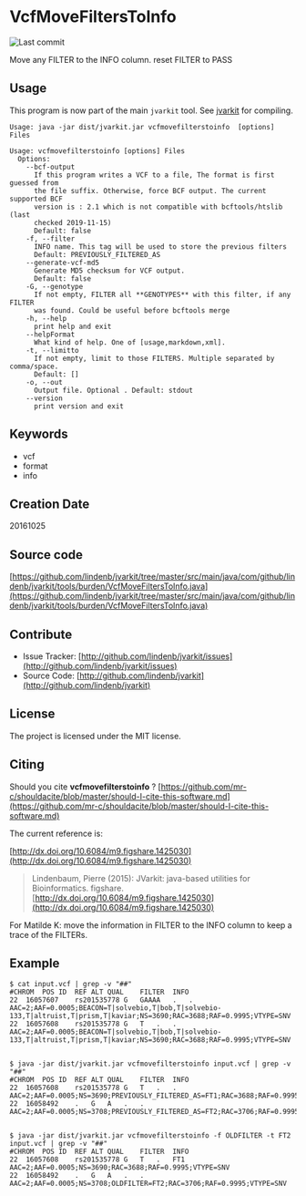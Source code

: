 # VcfMoveFiltersToInfo

![Last commit](https://img.shields.io/github/last-commit/lindenb/jvarkit.png)

Move any FILTER to the INFO column. reset FILTER to PASS


## Usage


This program is now part of the main `jvarkit` tool. See [jvarkit](JvarkitCentral.md) for compiling.


```
Usage: java -jar dist/jvarkit.jar vcfmovefilterstoinfo  [options] Files

Usage: vcfmovefilterstoinfo [options] Files
  Options:
    --bcf-output
      If this program writes a VCF to a file, The format is first guessed from 
      the file suffix. Otherwise, force BCF output. The current supported BCF 
      version is : 2.1 which is not compatible with bcftools/htslib (last 
      checked 2019-11-15)
      Default: false
    -f, --filter
      INFO name. This tag will be used to store the previous filters
      Default: PREVIOUSLY_FILTERED_AS
    --generate-vcf-md5
      Generate MD5 checksum for VCF output.
      Default: false
    -G, --genotype
      If not empty, FILTER all **GENOTYPES** with this filter, if any FILTER 
      was found. Could be useful before bcftools merge
    -h, --help
      print help and exit
    --helpFormat
      What kind of help. One of [usage,markdown,xml].
    -t, --limitto
      If not empty, limit to those FILTERS. Multiple separated by comma/space.
      Default: []
    -o, --out
      Output file. Optional . Default: stdout
    --version
      print version and exit

```


## Keywords

 * vcf
 * format
 * info



## Creation Date

20161025

## Source code 

[https://github.com/lindenb/jvarkit/tree/master/src/main/java/com/github/lindenb/jvarkit/tools/burden/VcfMoveFiltersToInfo.java](https://github.com/lindenb/jvarkit/tree/master/src/main/java/com/github/lindenb/jvarkit/tools/burden/VcfMoveFiltersToInfo.java)


## Contribute

- Issue Tracker: [http://github.com/lindenb/jvarkit/issues](http://github.com/lindenb/jvarkit/issues)
- Source Code: [http://github.com/lindenb/jvarkit](http://github.com/lindenb/jvarkit)

## License

The project is licensed under the MIT license.

## Citing

Should you cite **vcfmovefilterstoinfo** ? [https://github.com/mr-c/shouldacite/blob/master/should-I-cite-this-software.md](https://github.com/mr-c/shouldacite/blob/master/should-I-cite-this-software.md)

The current reference is:

[http://dx.doi.org/10.6084/m9.figshare.1425030](http://dx.doi.org/10.6084/m9.figshare.1425030)

> Lindenbaum, Pierre (2015): JVarkit: java-based utilities for Bioinformatics. figshare.
> [http://dx.doi.org/10.6084/m9.figshare.1425030](http://dx.doi.org/10.6084/m9.figshare.1425030)


For Matilde K: move the information in FILTER to the INFO column to keep a trace of the FILTERs.

## Example

```
$ cat input.vcf | grep -v "##"
#CHROM	POS	ID	REF	ALT	QUAL	FILTER	INFO
22	16057607	rs201535778	G	GAAAA	.	.	AAC=2;AAF=0.0005;BEACON=T|solvebio,T|bob,T|solvebio-133,T|altruist,T|prism,T|kaviar;NS=3690;RAC=3688;RAF=0.9995;VTYPE=SNV
22	16057608	rs201535778	G	T	.	.	AAC=2;AAF=0.0005;BEACON=T|solvebio,T|bob,T|solvebio-133,T|altruist,T|prism,T|kaviar;NS=3690;RAC=3688;RAF=0.9995;VTYPE=SNV


$ java -jar dist/jvarkit.jar vcfmovefilterstoinfo input.vcf | grep -v "##"
#CHROM	POS	ID	REF	ALT	QUAL	FILTER	INFO
22	16057608	rs201535778	G	T	.	.	AAC=2;AAF=0.0005;NS=3690;PREVIOUSLY_FILTERED_AS=FT1;RAC=3688;RAF=0.9995;VTYPE=SNV
22	16058492	.	G	A	.	.	AAC=2;AAF=0.0005;NS=3708;PREVIOUSLY_FILTERED_AS=FT2;RAC=3706;RAF=0.9995;VTYPE=SNV


$ java -jar dist/jvarkit.jar vcfmovefilterstoinfo -f OLDFILTER -t FT2 input.vcf | grep -v "##"
#CHROM	POS	ID	REF	ALT	QUAL	FILTER	INFO
22	16057608	rs201535778	G	T	.	FT1	AAC=2;AAF=0.0005;NS=3690;RAC=3688;RAF=0.9995;VTYPE=SNV
22	16058492	.	G	A	.	.	AAC=2;AAF=0.0005;NS=3708;OLDFILTER=FT2;RAC=3706;RAF=0.9995;VTYPE=SNV

```


